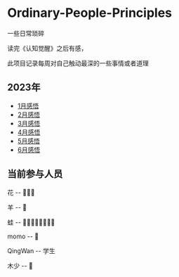 # Ordinary-People-Principles
一些日常琐碎

读完《认知觉醒》之后有感，

此项目记录每周对自己触动最深的一些事情或者道理

## 2023年
* [1月感悟](https://github.com/Lamber-maybe/Ordinary-People-Principles/tree/main/2023/1)
* [2月感悟](https://github.com/Lamber-maybe/Ordinary-People-Principles/tree/main/2023/2)
* [3月感悟](https://github.com/Lamber-maybe/Ordinary-People-Principles/tree/main/2023/3)
* [4月感悟](https://github.com/Lamber-maybe/Ordinary-People-Principles/tree/main/2023/4)
* [5月感悟](https://github.com/Lamber-maybe/Ordinary-People-Principles/tree/main/2023/5)
* [6月感悟](https://github.com/Lamber-maybe/Ordinary-People-Principles/tree/main/2023/6)

## 当前参与人员
花 -- :clown_face::hot_face::clown_face:

羊 -- :dart:

蛙 -- :punch::punch::punch::punch::punch::punch::punch::punch:

momo -- :middle_finger:

QingWan -- 学生

木少 -- :clown_face:
